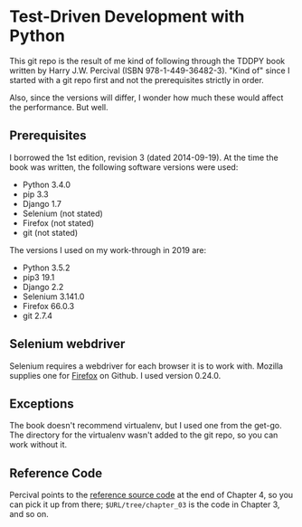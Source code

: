 # Test-Driven Development with Python

This git repo is the result of me kind of following through the TDDPY book
written by Harry J.W. Percival (ISBN 978-1-449-36482-3). "Kind of" since I
started with a git repo first and not the prerequisites strictly in order.

Also, since the versions will differ, I wonder how much these would affect
the performance. But well.

## Prerequisites

I borrowed the 1st edition, revision 3 (dated 2014-09-19). At the time the
book was written, the following software versions were used:

  - Python 3.4.0
  - pip 3.3
  - Django 1.7
  - Selenium (not stated)
  - Firefox (not stated)
  - git (not stated)

The versions I used on my work-through in 2019 are:

  - Python 3.5.2
  - pip3 19.1
  - Django 2.2
  - Selenium 3.141.0
  - Firefox 66.0.3
  - git 2.7.4

## Selenium webdriver

Selenium requires a webdriver for each browser it is to work with. Mozilla
supplies one for [Firefox][gecko] on Github. I used version 0.24.0.

## Exceptions

The book doesn't recommend virtualenv, but I used one from the get-go. The
directory for the virtualenv wasn't added to the git repo, so you can work
without it.

## Reference Code

Percival points to the [reference source code][hjpw] at the end of Chapter
4, so you can pick it up from there; `$URL/tree/chapter_03` is the code in
Chapter 3, and so on.

[hjpw]:https://github.com/hjpw/book-example
[gecko]:https://github.com/mozilla/geckodriver/releases
